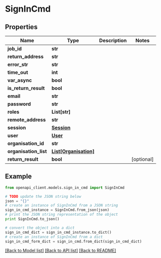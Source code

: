 # SignInCmd


## Properties
Name | Type | Description | Notes
------------ | ------------- | ------------- | -------------
**job_id** | **str** |  | 
**return_address** | **str** |  | 
**error_str** | **str** |  | 
**time_out** | **int** |  | 
**var_async** | **bool** |  | 
**is_return_result** | **bool** |  | 
**email** | **str** |  | 
**password** | **str** |  | 
**roles** | **List[str]** |  | 
**remote_address** | **str** |  | 
**session** | [**Session**](Session.md) |  | 
**user** | [**User**](User.md) |  | 
**organisation_id** | **str** |  | 
**organisation_list** | [**List[Organisation]**](Organisation.md) |  | 
**return_result** | **bool** |  | [optional] 

## Example

```python
from openapi_client.models.sign_in_cmd import SignInCmd

# TODO update the JSON string below
json = "{}"
# create an instance of SignInCmd from a JSON string
sign_in_cmd_instance = SignInCmd.from_json(json)
# print the JSON string representation of the object
print SignInCmd.to_json()

# convert the object into a dict
sign_in_cmd_dict = sign_in_cmd_instance.to_dict()
# create an instance of SignInCmd from a dict
sign_in_cmd_form_dict = sign_in_cmd.from_dict(sign_in_cmd_dict)
```
[[Back to Model list]](../README.md#documentation-for-models) [[Back to API list]](../README.md#documentation-for-api-endpoints) [[Back to README]](../README.md)


